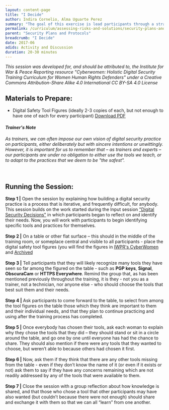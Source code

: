 ```yaml
---
layout: content-page
title: "I Decide"
author: Indira Cornelio, Alma Uguarte Perez
summary: "The goal of this exercise is lead participants through a strategic critical thinking process to make decisions about specific digital security tools or practices that they will implement for themselves."
permalink: /curriculum/assessing-risks-and-solutions/security-plans-and-protocols/activity-discussion/i-decide/
parent: "Security Plans and Protocols"
breadcrumb: "I Decide"
date: 2017-06
adids: Activity and Discussion
duration: 20-30 minutes
---
```

*This session was developed for, and should be attributed to, the Institute for War & Peace Reporting resource "Cyberwomen: Holistic Digital Security Training Curriculum for Women Human Rights Defenders" under a Creative Commons Attribution-Share Alike 4.0 International CC BY-SA 4.0 License*

## Materials to Prepare:
- Digital Safety Tool Figures (ideally 2-3 copies of each, but not enough to have one of each for every participant) [Download PDF](https://web.archive.org/web/20190806195402/https://cyber-women.com/en/downloads/figures_fichas_adivinanzas_caja_herramientas.pdf)

#### *Trainer's Note*
*As trainers, we can often impose our own vision of digital security practice on participants, either deliberately but with sincere intentions or unwittingly. However, it is important for us to remember that – as trainers and experts – our participants are under no obligation to either use the tools we teach, or to adapt to the practices that we deem to be "the safest".*
<br><br>
 
## Running the Session:
**Step 1 |** Open the session by explaining how building a digital security practice is a process that is iterative, and frequently difficult, for anybody. This session builds on the work started during the Input session <a href="/curriculum/assessing-risks-and-solutions/security-plans-and-protocols/input/digital-security-decisions/">"Digital Security Decisions"</a> in which participants began to reflect on and identify their needs. Now, you will work with participants to begin identifying specific tools and practices for themselves.
<br><br>
**Step 2 |** On a table or other flat surface – this should in the middle of the training room, or someplace central and visible to all participants - place the digital safety tool figures (you will find the figures in [IWPR's CyberWomen](https://iwpr.net/sites/default/files/download/publication/iwpr-cyberwomen-english-web.pdf) and [Archived](https://web.archive.org/web/20190806195402/https://cyber-women.com/en/downloads/figures_fichas_adivinanzas_caja_herramientas.pdf)
<br><br>
**Step 3 |** Tell participants that they will likely recognize many tools they have seen so far among the figured on the table - such as **PGP keys**, **Signal**, **ObscuraCam** or **HTTPS Everywhere**. Remind the group that, as has been mentioned previously throughout the training, it is they - not you as a trainer, not a technician, nor anyone else - who should choose the tools that best suit them and their needs.
<br><br>
**Step 4 |** Ask participants to come forward to the table, to select from among the tool figures on the table those which they think are important to them and their individual needs, and that they plan to continue practicing and using after the training process has completed.
<br><br>
**Step 5 |** Once everybody has chosen their tools, ask each woman to explain why they chose the tools that they did – they should stand or sit in a circle around the table, and go one by one until everyone has had the chance to share. They should also mention if there were any tools that they wanted to choose, but weren’t able to because others had chosen it first.
<br><br>
**Step 6 |** Now, ask them if they think that there are any other tools missing from the table - even if they don’t know the name of it (or even if it exists or not) ask them to say if they have any concerns remaining which are not readily addressed by any of the tools that were available to them.
<br><br>
**Step 7 |** Close the session with a group reflection about how knowledge is shared, and that those who chose a tool that other participants may have also wanted (but couldn’t because there were not enough) should share and exchange it with them so that we can all “learn” from one another.
